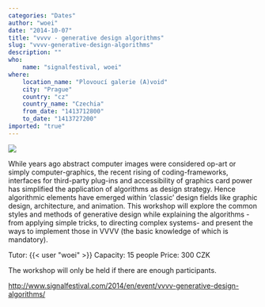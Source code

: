 ```yaml
---
categories: "Dates"
author: "woei"
date: "2014-10-07"
title: "vvvv - generative design algorithms"
slug: "vvvv-generative-design-algorithms"
description: ""
who: 
    name: "signalfestival, woei"
where: 
    location_name: "Plovoucí galerie (A)void"
    city: "Prague"
    country: "cz"
    country_name: "Czechia"
    from_date: "1413712800"
    to_date: "1413727200"
imported: "true"
---
```



![](Renderer-DirectX%20Renderer_2014.09.28-16.26.01.png) 

While years ago abstract computer images were considered op-art or simply computer-graphics, the recent rising of coding-frameworks, interfaces for third-party plug-ins and accessibility of graphics card power has simplified the application of algorithms as design strategy. Hence algorithmic elements have emerged within ‘classic’ design fields like graphic design, architecture, and animation. This workshop will explore the common styles and methods of generative design while explaining the algorithms -from applying simple tricks, to directing complex systems- and present the ways to implement those in VVVV (the basic knowledge of which is mandatory).

Tutor: {{< user "woei" >}}
Capacity: 15 people
Price: 300 CZK

The workshop will only be held if there are enough participants.

<http://www.signalfestival.com/2014/en/event/vvvv-generative-design-algorithms/>
